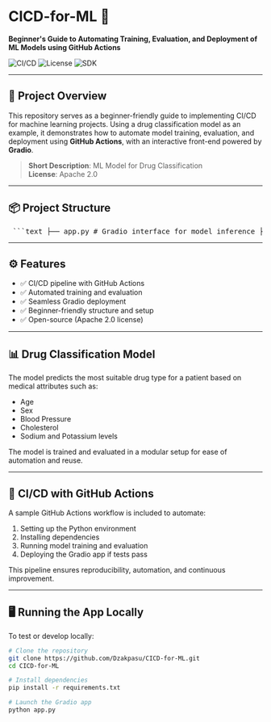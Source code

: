 # CICD-for-ML 🚀  
**Beginner's Guide to Automating Training, Evaluation, and Deployment of ML Models using GitHub Actions**

![CI/CD](https://img.shields.io/badge/CICD-GitHub%20Actions-blue)
![License](https://img.shields.io/badge/license-Apache%202.0-green)
![SDK](https://img.shields.io/badge/SDK-Gradio%20v5.29.1-purple)

---

## 🧪 Project Overview

This repository serves as a beginner-friendly guide to implementing CI/CD for machine learning projects. Using a drug classification model as an example, it demonstrates how to automate model training, evaluation, and deployment using **GitHub Actions**, with an interactive front-end powered by **Gradio**.

> **Short Description**: ML Model for Drug Classification  
> **License**: Apache 2.0

---

## 📦 Project Structure
<pre> ```text ├── app.py # Gradio interface for model inference ├── data/ # Dataset and preprocessing scripts ├── model/ # Model definition and training logic ├── .github/workflows/ # GitHub Actions CI/CD workflows ├── requirements.txt # Python dependencies ├── README.md # Project documentation ``` </pre>


---

## ⚙️ Features

- ✅ CI/CD pipeline with GitHub Actions  
- ✅ Automated training and evaluation  
- ✅ Seamless Gradio deployment  
- ✅ Beginner-friendly structure and setup  
- ✅ Open-source (Apache 2.0 license)

---

## 📊 Drug Classification Model

The model predicts the most suitable drug type for a patient based on medical attributes such as:

- Age  
- Sex  
- Blood Pressure  
- Cholesterol  
- Sodium and Potassium levels

The model is trained and evaluated in a modular setup for ease of automation and reuse.

---

## 🚀 CI/CD with GitHub Actions

A sample GitHub Actions workflow is included to automate:

1. Setting up the Python environment
2. Installing dependencies
3. Running model training and evaluation
4. Deploying the Gradio app if tests pass

This pipeline ensures reproducibility, automation, and continuous improvement.

---

## 🖥️ Running the App Locally

To test or develop locally:

```bash
# Clone the repository
git clone https://github.com/Dzakpasu/CICD-for-ML.git
cd CICD-for-ML

# Install dependencies
pip install -r requirements.txt

# Launch the Gradio app
python app.py
